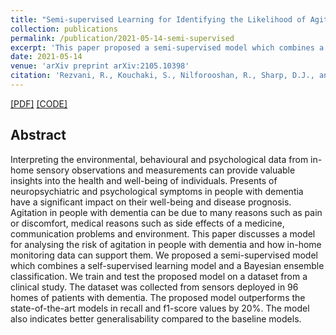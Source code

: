 ```yaml
---
title: "Semi-supervised Learning for Identifying the Likelihood of Agitation in People with Dementia"
collection: publications
permalink: /publication/2021-05-14-semi-supervised
excerpt: 'This paper proposed a semi-supervised model which combines a self-supervised learning model and a Bayesian ensemble classification to analyse the risk of agitation in people with dementia. [[PDF]](https://arxiv.org/pdf/2105.10398.pdf) [[CODE]](https://github.com/RoonakR/Agitation_detection)'
date: 2021-05-14
venue: 'arXiv preprint arXiv:2105.10398'
citation: 'Rezvani, R., Kouchaki, S., Nilforooshan, R., Sharp, D.J., and Barnaghi, P. (2021). &quot;Semi-supervised Learning for Identifying the Likelihood of Agitation in People with Dementia.&quot; <i>arXiv preprint arXiv:2105.10398</i>.'
---
```


[[PDF]](https://arxiv.org/pdf/2105.10398.pdf) [[CODE]](https://github.com/RoonakR/Agitation_detection)

## Abstract
Interpreting the environmental, behavioural and psychological data from in-home sensory observations and measurements can provide valuable insights into the health and well-being of individuals. Presents of neuropsychiatric and psychological symptoms in people with dementia have a significant impact on their well-being and disease prognosis. Agitation in people with dementia can be due to many reasons such as pain or discomfort, medical reasons such as side effects of a medicine, communication problems and environment. This paper discusses a model for analysing the risk of agitation in people with dementia and how in-home monitoring data can support them. We proposed a semi-supervised model which combines a self-supervised learning model and a Bayesian ensemble classification. We train and test the proposed model on a dataset from a clinical study. The dataset was collected from sensors deployed in 96 homes of patients with dementia. The proposed model outperforms the state-of-the-art models in recall and f1-score values by 20%. The model also indicates better generalisability compared to the baseline models.
